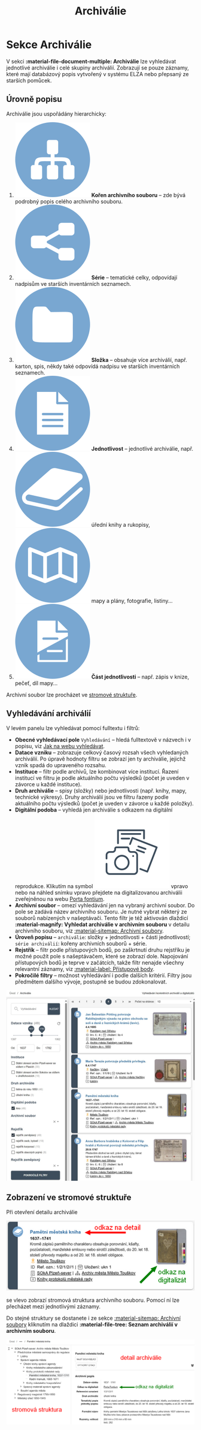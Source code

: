 ﻿---
icon: material/file-document-multiple
title: Archiválie
---
# Sekce Archiválie

V sekci **:material-file-document-multiple: Archiválie** lze vyhledávat jednotlivé archiválie i celé skupiny archiválií. Zobrazují se pouze záznamy, které mají databázový popis vytvořený v systému ELZA nebo přepsaný ze starších pomůcek.

## Úrovně popisu

Archiválie jsou uspořádány hierarchicky:

1. <img src="/help/img/archival-root.svg" class="icon-1_5em" alt="ikona kořen archivního souboru"> **Kořen archivního souboru** – zde bývá podrobný popis celého archivního souboru.
2. <img src="/help/img/archival-serie.svg" class="icon-1_5em" alt="ikona série"> **Série** – tematické celky, odpovídají nadpisům ve starších inventárních seznamech.
3. <img src="/help/img/archival-folder.svg" class="icon-1_5em" alt="ikona složka"> **Složka** – obsahuje více archiválií, např. karton, spis, někdy také odpovídá nadpisu ve starších inventárních seznamech.
4. <img src="/help/img/archival-item.svg" class="icon-1_5em" alt="ikona jednotlivost"> **Jednotlivost** – jednotlivé archiválie, např. <img src="/help/img/archival-item-book.svg" class="icon-1_5em" alt="ikona kniha"> úřední knihy a rukopisy, <img src="/help/img/archival-item-map.svg" class="icon-1_5em" alt="ikona mapa"> mapy a plány, fotografie, listiny...
5. <img src="/help/img/archival-item-part.svg" class="icon-1_5em" alt="ikona část jednotlivosti"> **Část jednotlivosti** – např. zápis v knize, pečeť, díl mapy...

Archivní soubor lze procházet ve [stromové struktuře](#zobrazeni-ve-stromove-strukture).

## Vyhledávání archiválií

V levém panelu lze vyhledávat pomocí fulltextu i filtrů:

- **Obecné vyhledávací pole** `Vyhledávání` – hledá fulltextově v názvech i v popisu, viz [Jak na webu vyhledávat](../help/search.md).
- **Datace vzniku** – zobrazuje celkový časový rozsah všech vyhledaných archiválií. Po úpravě hodnoty filtru se zobrazí jen ty archiválie, jejichž vznik spadá do upraveného rozsahu.
- **Instituce** – filtr podle archivů, lze kombinovat více institucí. Řazení institucí ve filtru je podle aktuálního počtu výsledků (počet je uveden v závorce u každé instituce).
- **Druh archiválie** – spisy (složky) nebo jednotlivosti (např. knihy, mapy, technické výkresy). Druhy archiválií jsou ve filtru řazeny podle aktuálního počtu výsledků (počet je uveden v závorce u každé položky).
- **Digitální podoba** – vyhledá jen archiválie s odkazem na digitální reprodukce. Klikutím na symbol <img src="/help/img/pf.svg" class="icon-2_5em" alt="ikona digitalizát"> vpravo nebo na náhled snímku vpravo přejdete na digitalizovanou archiválii zveřejněnou na webu [Porta fontium](https://www.portafontium.eu).
- **Archivní soubor** – omezí vyhledávání jen na vybraný archivní soubor. Do pole se zadává název archivního souboru. Je nutné vybrat některý ze souborů nabízených v našeptávači. Tento filtr je též aktivován dlaždicí **:material-magnify: Vyhledat archiválie v archivním souboru** v detailu archivního souboru, viz [:material-sitemap: Archivní soubory](section-fund.md#detail-archivniho-souboru).
- **Úroveň popisu** – `archiválie`: složky + jednotlivosti + části jednotlivostí; `série archiválií`: kořeny archivních souborů + série.
- **Rejstřík** – filtr podle přístupových bodů, po zaškrtnutí druhu rejstříku je možné použít pole s našeptávačem, které se zobrazí dole. Napojování přístupových bodů je teprve v začátcích, takže filtr nenajde všechny relevantní záznamy, viz [:material-label: Přístupové body](section-entity.md).
- **Pokročilé filtry** – možnost vyhledávání i podle dalších kritérií. Filtry jsou předmětem dalšího vývoje, postupně se budou zdokonalovat.

![Ukázka filtru](./img/search-archdesc.jpg)

## Zobrazení ve stromové struktuře

Při otevření detailu archiválie 

![Postup](./img/search-detail.png)

se vlevo zobrazí stromová struktura archivního souboru. Pomocí ní lze přecházet mezi jednotlivými záznamy.

Do stejné struktury se dostanete i ze sekce [:material-sitemap: Archivní soubory](section-fund.md#detail-archivniho-souboru) kliknutím na dlaždici **:material-file-tree: Seznam archiválií v archivním souboru**.

![Ukázka detailního zobrazení záznamu](./img/archdesc-detail.png)
